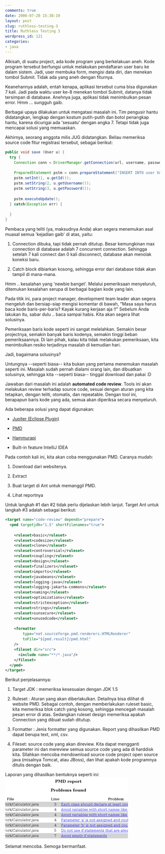 ```yaml
---
comments: true
date: 2006-07-20 15:38:19
layout: post
slug: ruthless-testing-3
title: Ruthless Testing 3
wordpress_id: 121
categories:
- java
---
```


Alkisah, di suatu project, ada kode program yang berkelakuan aneh. Kode program tersebut berfungsi untuk melakukan pendaftaran user baru ke dalam sistem. Jadi, user membuka form, mengisi data diri, dan menekan tombol Submit. Tidak ada yang aneh dengan fiturnya. 

Keanehannya adalah, entah kenapa, aplikasi tersebut cuma bisa digunakan 7 kali. Jadi pada waktu user ke-8 menekan tombol Submit, datanya tidak tersimpan di database. Anehnya juga, aplikasi tidak menimbulkan pesan error. Hmm ... sungguh gaib. 

Berbagai upaya dilakukan untuk mengatasi masalah ini. Tim pengusir hantu didatangkan, lengkap dengan kostum putih-putih dan botol penangkap hantu, karena dicurigai ada 'sesuatu' dengan angka 7. Tetapi tidak juga mencapai solusi yang memuaskan. 

Akhirnya, seorang anggota milis JUG didatangkan. Beliau memeriksa source code fitur registrasi tersebut, sebagai berikut: 

    
``` java
public void save (User u) {
  try {
    Connection conn = DriverManager.getConnection(url, username, password);
    
    PreparedStatement pstm = conn.prepareStatement("INSERT INTO user VALUES (?,?,?)");
    pstm.setInt(1, u.getId());
    pstm.setString(2, u.getUsername());
    pstm.setString(3, u.getPassword());
    
    pstm.executeUpdate();
  } catch(Exception err) {

  }
}
```



Pembaca yang teliti (ya, maksudnya Anda) akan segera menemukan asal muasal semua 'kejadian gaib' di atas, yaitu: 



	
  1. Connection dibuka, tapi tidak pernah ditutup. Besar kemungkinan max connection di database adalah 7 concurrent connection. Sehingga setelah 7 kali connect dan 0 kali disconnect, database akan menolak koneksi baru. 

	
  2. Catch block dibiarkan kosong, sehingga error dari database tidak akan tampil di mana-mana. 



Hmm .. kesalahan yang 'newbie banget'. Melalui pemeriksaan menyeluruh, ditemukan kesalahan serupa di berbagai bagian kode yang lain. 

Pada titik ini, para project manager, development team leader akan segera mengeluh dan bersiap-siap mengisi komentar di bawah, "Masa saya harus baca kode baris-per-baris? Kayak kurang kerjaan aja !!"
Sebelum Anda lakukan itu, sabar dulu .. baca sampai habis. Kita akan segera lihat solusinya. 

Pemeriksaan baris kode seperti ini sangat melelahkan. Semakin besar projectnya, semakin banyak baris kodenya, semakin tinggi beban pemeriksaannya. Di lain pihak, kalau kita tidak melakukan pemeriksaan, kita menimbulkan resiko terjadinya masalah di kemudian hari. 

Jadi, bagaimana solusinya?

Untungnya --seperti biasa-- kita bukan yang pertama menemukan masalah seperti ini. Masalah sudah pernah dialami orang lain, dan dibuatkan solusinya, sehingga kita --seperti biasa-- tinggal download dan pakai :D

Jawaban dari masalah ini adalah **automated code review**. Tools ini akan melakukan review terhadap source code, sesuai dengan aturan yang kita tetapkan, dengan teliti, otomatis, dan repeatable. Dengan tool ini, berapapun baris kode yang ada, semua akan diperiksa secara menyeluruh. 

Ada beberapa solusi yang dapat digunakan: 



	
  * [Jupiter (Eclipse Plugin)](http://csdl.ics.hawaii.edu/Tools/Jupiter/)

	
  * [PMD](http://pmd.sourceforge.net)

	
  * [Hammurapi](http://www.hammurapi.org)

	
  * Built-in feature IntelliJ IDEA



Pada contoh kali ini, kita akan coba menggunakan PMD. Caranya mudah: 

	
  1. Download dari websitenya.

	
  2. Extract

	
  3. Buat target di Ant untuk memanggil PMD.

	
  4. Lihat reportnya



Untuk langkah #1 dan #2 tidak perlu dijelaskan lebih lanjut. Target Ant untuk langkah #3 adalah sebagai berikut: 

    
``` xml
<target name="code-review" depends="prepare">
  <pmd targetjdk="1.5" shortFilenames="true">
   
    <ruleset>basic</ruleset>   
    <ruleset>codesize</ruleset>
    <ruleset>clone</ruleset>
    <ruleset>controversial</ruleset>
    <ruleset>coupling</ruleset>
    <ruleset>design</ruleset>
    <ruleset>finalizers</ruleset>
    <ruleset>imports</ruleset>
    <ruleset>javabeans</ruleset>
    <ruleset>logging-java</ruleset>
    <ruleset>logging-jakarta-commons</ruleset>
    <ruleset>naming</ruleset>
    <ruleset>optimizations</ruleset>
    <ruleset>strictexception</ruleset>
    <ruleset>strings</ruleset>
    <ruleset>sunsecure</ruleset>
    <ruleset>unusedcode</ruleset>
   
    <formatter
        type="net.sourceforge.pmd.renderers.HTMLRenderer"  
        toFile="${pmd.result}/pmd.html"
    />
    <fileset dir="src">
      <include name="**/*.java"/>
    </fileset>
  </pmd>
</target>
```



Berikut penjelasannya: 



	
  1. Target JDK : memeriksa kesesuaian dengan JDK 1.5

	
  2. Ruleset : Aturan yang akan diberlakulkan. Detailnya bisa dilihat di website PMD. Sebagai contoh, dengan memberlakukan ruleset basic, kita memeriksa blok catch yang kosong, sehingga mencegah masalah pesan error di atas. Sedangkan ruleset design memeriksa apakah Connection yang dibuat sudah ditutup. 


	
  3. Formatter : Jenis formatter yang digunakan. Report yang dihasilkan PMD dapat berupa text, xml, csv.

	
  4. Fileset: source code yang akan direview. Kita dapat mengganti parameter ini dan mereview semua source code yang ada di harddisk kita. SIlahkan mencoba mendownload source code project open source java (misalnya Tomcat, atau JBoss), dan lihat apakah kode programnya ditulis dengan baik.  




Laporan yang dihasilkan bentuknya seperti ini: 
[![PMD Review Result ](/images/uploads/2006/07/pmd-report.png)](/images/uploads/2006/07/pmd-report.png)

Selamat mencoba. Semoga bermanfaat. 
